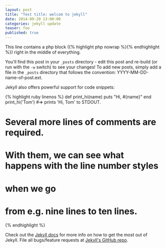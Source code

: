 ```yaml
---
layout: post
title: "Test title: welcom to jekyll"
date: 2014-09-20 13:00:00
categories: jekyll update
teaser: foo
published: true
---
```


This line contains a php block ({% highlight php nowrap %}<?php phpinfo(); ?>{% endhighlight %}) right in the middle of everything.

You'll find this post in your `_posts` directory - edit this post and re-build (or run with the `-w` switch) to see your changes!
To add new posts, simply add a file in the `_posts` directory that follows the convention: YYYY-MM-DD-name-of-post.ext.

Jekyll also offers powerful support for code snippets:

{% highlight ruby linenos %}
def print_hi(name)
  puts "Hi, #{name}"
end
print_hi('Tom')
#=> prints 'Hi, Tom' to STDOUT.
#
# Several more lines of comments are required.
#
# With them, we can see what happens with the line number styles
# when we go
# from e.g. nine lines to ten lines.
{% endhighlight %}

Check out the [Jekyll docs][jekyll] for more info on how to get the most out of Jekyll. File all bugs/feature requests at [Jekyll's GitHub repo][jekyll-gh].

[jekyll-gh]: https://github.com/mojombo/jekyll
[jekyll]:    http://jekyllrb.com
